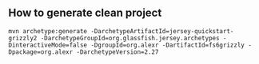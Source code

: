 ## How to generate clean project

`mvn archetype:generate -DarchetypeArtifactId=jersey-quickstart-grizzly2 -DarchetypeGroupId=org.glassfish.jersey.archetypes -DinteractiveMode=false -DgroupId=org.alexr -DartifactId=fs6grizzly -Dpackage=org.alexr -DarchetypeVersion=2.27`
